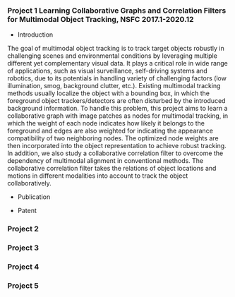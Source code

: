 ### Project 1 Learning Collaborative Graphs and Correlation Filters for Multimodal Object Tracking, NSFC 2017.1-2020.12
- Introduction

The goal of multimodal object tracking is to track target objects robustly in challenging scenes and environmental conditions by leveraging multiple different yet complementary visual data. It plays a critical role in wide range of applications, such as visual surveillance, self-driving systems and robotics, due to its potentials in handling variety of challenging factors (low illumination, smog, background clutter, etc.). Existing multimodal tracking methods usually localize the object with a bounding box, in which the foreground object trackers/detectors are often disturbed by the introduced background information. To handle this problem, this project aims to learn a collaborative graph with image patches as nodes for multimodal tracking, in which the weight of each node indicates how likely it belongs to the foreground and edges are also weighted for indicating the appearance compatibility of two neighboring nodes. The optimized node weights are then incorporated into the object representation to achieve robust tracking. In addition, we also study a collaborative correlation filter to overcome the dependency of multimodal alignment in conventional methods. The collaborative correlation filter takes the relations of object locations and motions in different modalities into account to track the object collaboratively.

- Publication

- Patent

### Project 2

### Project 3

### Project 4

### Project 5
